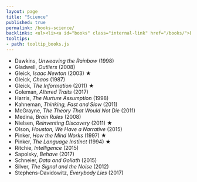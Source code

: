 ```yaml
---
layout: page
title: "Science"
published: true
permalink: /books-science/
backlinks: <ul><li><a id="books" class="internal-link" href="/books/">Books</a></li></ul>
tooltips: 
- path: tooltip_books.js
---
```


* Dawkins, *Unweaving the Rainbow* (1998)
* Gladwell, *Outliers* (2008)
* Gleick, *Isaac Newton* (2003) ★
* Gleick, *Chaos* (1987)
* Gleick, *The Information* (2011) ★
* Goleman, *Altered Traits* (2017)
* Harris, *The Nurture Assumption* (1998)
* Kahneman, *Thinking, Fast and Slow* (2011)
* McGrayne, *The Theory That Would Not Die* (2011)
* Medina, *Brain Rules* (2008)
* Nielsen, *Reinventing Discovery* (2011) ★
* Olson, *Houston, We Have a Narrative* (2015)
* Pinker, *How the Mind Works* (1997) ★
* Pinker, *The Language Instinct* (1994) ★
* Ritchie, *Intelligence* (2015)
* Sapolsky, *Behave* (2017)
* Schneier, *Data and Goliath* (2015)
* Silver, *The Signal and the Noise* (2012)
* Stephens-Davidowitz, *Everybody Lies* (2017)
